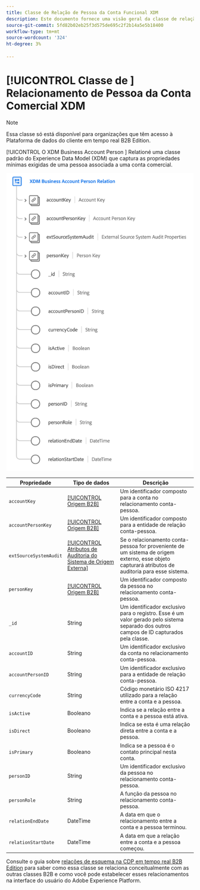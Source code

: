 ```yaml
---
title: Classe de Relação de Pessoa da Conta Funcional XDM
description: Este documento fornece uma visão geral da classe de relação de pessoa da conta comercial XDM no Experience Data Model (XDM).
source-git-commit: 5fd82b02eb25f3d575de695c2f2b14a5e5b18400
workflow-type: tm+mt
source-wordcount: '324'
ht-degree: 3%

---
```


# [!UICONTROL Classe de ] Relacionamento de Pessoa da Conta Comercial XDM

>[!NOTE]
>
>Essa classe só está disponível para organizações que têm acesso à Plataforma de dados do cliente em tempo real B2B Edition.

[!UICONTROL O XDM Business Account Person ] Relationé uma classe padrão do Experience Data Model (XDM) que captura as propriedades mínimas exigidas de uma pessoa associada a uma conta comercial.

![](../../images/classes/b2b/business-account-person-relation.png)

| Propriedade | Tipo de dados | Descrição |
| --- | --- | --- |
| `accountKey` | [[!UICONTROL Origem B2B]](../../data-types/b2b-source.md) | Um identificador composto para a conta no relacionamento conta-pessoa. |
| `accountPersonKey` | [[!UICONTROL Origem B2B]](../../data-types/b2b-source.md) | Um identificador composto para a entidade de relação conta-pessoa. |
| `extSourceSystemAudit` | [[!UICONTROL Atributos de Auditoria do Sistema de Origem Externa]](../../data-types/external-source-system-audit-attributes.md) | Se o relacionamento conta-pessoa for proveniente de um sistema de origem externo, esse objeto capturará atributos de auditoria para esse sistema. |
| `personKey` | [[!UICONTROL Origem B2B]](../../data-types/b2b-source.md) | Um identificador composto da pessoa no relacionamento conta-pessoa. |
| `_id` | String | Um identificador exclusivo para o registro. Esse é um valor gerado pelo sistema separado dos outros campos de ID capturados pela classe. |
| `accountID` | String | Um identificador exclusivo da conta no relacionamento conta-pessoa. |
| `accountPersonID` | String | Um identificador exclusivo para a entidade de relação conta-pessoa. |
| `currencyCode` | String | Código monetário ISO 4217 utilizado para a relação entre a conta e a pessoa. |
| `isActive` | Booleano | Indica se a relação entre a conta e a pessoa está ativa. |
| `isDirect` | Booleano | Indica se esta é uma relação direta entre a conta e a pessoa. |
| `isPrimary` | Booleano | Indica se a pessoa é o contato principal nesta conta. |
| `personID` | String | Um identificador exclusivo da pessoa no relacionamento conta-pessoa. |
| `personRole` | String | A função da pessoa no relacionamento conta-pessoa. |
| `relationEndDate` | DateTime | A data em que o relacionamento entre a conta e a pessoa terminou. |
| `relationStartDate` | DateTime | A data em que a relação entre a conta e a pessoa começou. |

Consulte o guia sobre [relações de esquema na CDP em tempo real B2B Edition](../../tutorials/relationship-b2b.md) para saber como essa classe se relaciona conceitualmente com as outras classes B2B e como você pode estabelecer esses relacionamentos na interface do usuário do Adobe Experience Platform.
